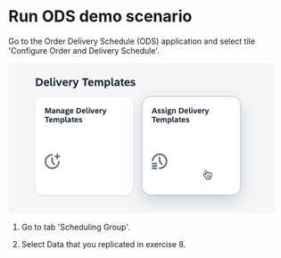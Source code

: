 # Run ODS demo scenario
Go to the Order Delivery Schedule (ODS) application and select tile 'Configure Order and Delivery Schedule'.

![](images/EX9_1.jpg)

1. Go to tab 'Scheduling Group'.
   
2. Select Data that you replicated in exercise 8.